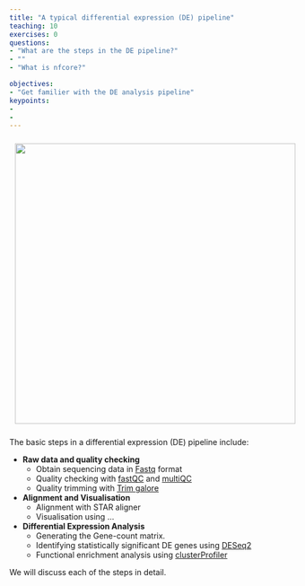 ```yaml
---
title: "A typical differential expression (DE) pipeline"
teaching: 10
exercises: 0
questions:
- "What are the steps in the DE pipeline?"
- ""
- "What is nfcore?"

objectives:
- "Get familier with the DE analysis pipeline"
keypoints:
- 
- 
---
```



<p align="center">
<img src="{{ page.root }}/fig/Basic_DE_pipeline.png" style="margin:10px;height:500px"/>
</p>


The basic steps in a differential expression (DE) pipeline include:
- __Raw data and quality checking__
  - Obtain sequencing data in [Fastq](https://sapac.support.illumina.com/bulletins/2016/04/fastq-files-explained.html) format 
  - Quality checking with [fastQC](https://www.bioinformatics.babraham.ac.uk/projects/fastqc/) and [multiQC](https://multiqc.info/examples/wgs/multiqc_report.html)
  - Quality trimming with [Trim galore](bioinformatics.babraham.ac.uk/projects/trim_galore/)
- __Alignment and Visualisation__
  - Alignment with STAR aligner
  - Visualisation using ...
- __Differential Expression Analysis__
  - Generating the Gene-count matrix. 
  - Identifying statistically significant DE genes using [DESeq2](https://bioconductor.org/packages/release/bioc/html/DESeq2.html)
  - Functional enrichment analysis using [clusterProfiler](https://bioconductor.org/packages/release/bioc/html/clusterProfiler.html)

We will discuss each of the steps in detail.





